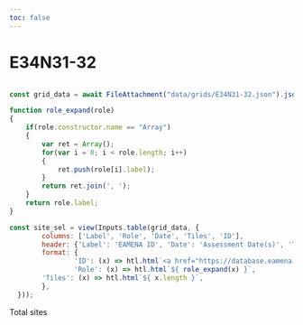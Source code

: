 ```yaml
---
toc: false
---
```

# E34N31-32

```js

const grid_data = await FileAttachment("data/grids/E34N31-32.json").json();

function role_expand(role)
{
	if(role.constructor.name == "Array")
	{
		var ret = Array();
		for(var i = 0; i < role.length; i++)
		{
			ret.push(role[i].label);
		}
		return ret.join(', ');
	}
	return role.label;
}

const site_sel = view(Inputs.table(grid_data, {
        columns: ['Label', 'Role', 'Date', 'Tiles', 'ID'],
        header: {'Label': 'EAMENA ID', 'Date': 'Assessment Date(s)', 'Tiles': 'Assessments', 'ID': ''},
        format: {
                'ID': (x) => htl.html`<a href="https://database.eamena.org/report/${ x }">EAMENA Link</a>`,
                'Role': (x) => htl.html`${ role_expand(x) }`,
		'Tiles': (x) => htl.html`${ x.length }`,
        },
  }));

```


<div class="grid grid-cols-3">
  <div class="card">
	<p> Total sites </p>
	<h2> </h2>
  </div>
  <div class="card">
  </div>
  <div class="card">
  </div>
</div>

```js


```
